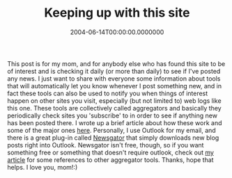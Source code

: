 ﻿---
title: Keeping up with this site
date: "2004-06-14T00:00:00.0000000"
featuredImage: img/keeping-up-with-this-site-featured.png
---

This post is for my mom, and for anybody else who has found this site to be of interest and is checking it daily (or more than daily) to see if I've posted any news. I just want to share with everyone some information about tools that will automatically let you know whenever I post something new, and in fact these tools can also be used to notify you when things of interest happen on other sites you visit, especially (but not limited to) web logs like this one. These tools are collectively called aggregators and basically they periodically check sites you 'subscribe' to in order to see if anything new has been posted there. I wrote up a brief article about how these work and some of the major ones [here](http://armysteve.com/armysteve/articles/213.aspx). Personally, I use Outlook for my email, and there is a great plug-in called [Newsgator](http://newsgator.com) that simply downloads new blog posts right into Outlook. Newsgator isn't free, though, so if you want something free or something that doesn't require outlook, check out [my article](http://armysteve.com/armysteve/articles/213.aspx) for some references to other aggregator tools. Thanks, hope that helps. I love you, mom!:)

